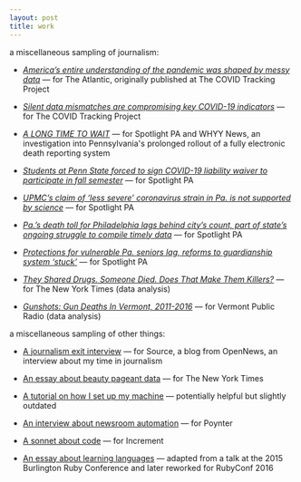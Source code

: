 ```yaml
---
layout: post
title: work
---
```

a miscellaneous sampling of journalism:

- [*America’s entire understanding of the pandemic was shaped by messy data*](https://www.theatlantic.com/science/archive/2021/05/pandemic-data-america-messy/618987/) — for The Atlantic, originally published at The COVID Tracking Project

- [*Silent data mismatches are compromising key COVID-19 indicators*](https://covidtracking.com/analysis-updates/silent-data-mismatches-are-compromising-key-covid-19-indicators) — for The COVID Tracking Project

- [*A LONG TIME TO WAIT*](https://www.spotlightpa.org/news/2020/09/pa-coronavirus-deaths-reporting-edrs/) — for Spotlight PA and WHYY News, an investigation into Pennsylvania's prolonged rollout of a fully electronic death reporting system

- [*Students at Penn State forced to sign COVID-19 liability waiver to participate in fall semester*](https://www.spotlightpa.org/news/2020/08/penn-state-coronavirus-covid-19-students-liability-waivers-fall-semester/) — for Spotlight PA

- [*UPMC’s claim of ‘less severe’ coronavirus strain in Pa. is not supported by science*](https://www.spotlightpa.org/news/2020/07/coronavirus-less-severe-strain-pennsylvania-upmc-claim/) — for Spotlight PA

- [*Pa.’s death toll for Philadelphia lags behind city’s count, part of state’s ongoing struggle to compile timely data*](https://www.spotlightpa.org/news/2020/05/pennsylvania-philadelphia-coronavirus-death-toll/) — for Spotlight PA

- [*Protections for vulnerable Pa. seniors lag, reforms to guardianship system ‘stuck’*](https://www.spotlightpa.org/news/2020/03/pennsylvania-supreme-court-guardianship-seniors/) — for Spotlight PA

- [*They Shared Drugs. Someone Died. Does That Make Them Killers?*](https://www.nytimes.com/2018/05/25/us/drug-overdose-prosecution-crime.html) — for The New York Times (data analysis)

- [*Gunshots: Gun Deaths In Vermont, 2011-2016*](https://www.vpr.org/vpr-news/2017-08-07/gunshots-project-data-gun-deaths-in-vermont-2011-2016) — for Vermont Public Radio (data analysis)

a miscellaneous sampling of other things:

- [A journalism exit interview](https://source.opennews.org/articles/exit-interviews-sara-simon/) — for Source, a blog from OpenNews, an interview about my time in journalism

- [An essay about beauty pageant data](https://www.nytimes.com/2018/09/12/insider/miss-america-data-software.html) — for The New York Times

- [A tutorial on how I set up my machine](https://open.nytimes.com/set-up-your-mac-like-an-interactive-news-developer-bb8d2c4097e5) — potentially helpful but slightly outdated

- [An interview about newsroom automation](https://www.poynter.org/tech-tools/2016/you-can-steal-sara-simons-sewage-bot-and-everything-else-she-makes/) — for Poynter

- [A sonnet about code](https://increment.com/programming-languages/code-poetry/) — for Increment

- [An essay about learning languages](https://medium.com/@sarambsimon/learning-fluency-672988a7ae52) — adapted from a talk at the 2015 Burlington Ruby Conference and later reworked for RubyConf 2016
